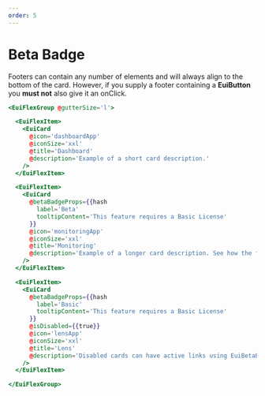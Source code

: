 ```yaml
---
order: 5
---
```


# Beta Badge

<EuiText>
<p>Footers can contain any number of elements and will always align to the bottom of the card. However, if you supply a footer containing a <strong>EuiButton</strong> you <strong>must not</strong> also give it an <EuiCode @language="text">onClick</EuiCode>.</p>
</EuiText>

```hbs template
<EuiFlexGroup @gutterSize='l'>

  <EuiFlexItem>
    <EuiCard
      @icon='dashboardApp'
      @iconSize='xxl'
      @title='Dashboard'
      @description='Example of a short card description.'
    />
  </EuiFlexItem>

  <EuiFlexItem>
    <EuiCard
      @betaBadgeProps={{hash
        label='Beta'
        tooltipContent='This feature requires a Basic License'
      }}
      @icon='monitoringApp'
      @iconSize='xxl'
      @title='Monitoring'
      @description='Example of a longer card description. See how the footers stay lined up.'
    />
  </EuiFlexItem>

  <EuiFlexItem>
    <EuiCard
      @betaBadgeProps={{hash
        label='Basic'
        tooltipContent='This feature requires a Basic License'
      }}
      @isDisabled={{true}}
      @icon='lensApp'
      @iconSize='xxl'
      @title='Lens'
      @description='Disabled cards can have active links using EuiBetaBadge.'
    />
  </EuiFlexItem>

</EuiFlexGroup>
```
